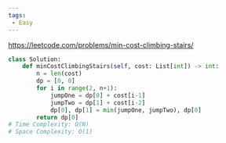 ```yaml
---
tags:
 - Easy
---
```


https://leetcode.com/problems/min-cost-climbing-stairs/

```python
class Solution:
    def minCostClimbingStairs(self, cost: List[int]) -> int:
        n = len(cost)
        dp = [0, 0]
        for i in range(2, n+1):
            jumpOne = dp[0] + cost[i-1]
            jumpTwo = dp[1] + cost[i-2]
            dp[0], dp[1] = min(jumpOne, jumpTwo), dp[0]
        return dp[0]
# Time Complexity: O(N)
# Space Complexity: O(1)
```